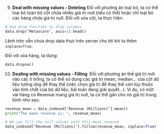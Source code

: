 9. **Deal with missing values - Deleting** Đối với phương án loại bỏ, ta có thể loại bỏ toàn bộ cột chứa nhiều giá trị null (nếu có thể) hoặc chỉ loại bỏ các hàng chứa giá trị null. Đối với xóa cột, ta thực hiện:

```python
# Use drop function to drop columns
data.drop(’Metascore’, axis=1).head()
```

Lệnh trên vẫn chưa drop data thực trên server cho tới khi ta thêm `inplace=True`.

Đối với xóa hàng, ta dùng:
```Python
data.dropna()
```

10. **Dealing with missing values - Filling**: Đối với phương án thế giá trị mới vào các ô trống, ta có thể sử dụng các giá trị mean, median... của cột dữ liệu tương ứng để thay thế (việc chọn giá trị để thay thế còn tùy thuộc vào tính chất của bộ dữ liệu, bài toán đang giải quyết...). Ví dụ, có một vài hàng có Revenue mang giá trị null, ta có thể gán cho nó giá trị trung bình như sau:

```python
revenue_mean = data_indexed[’Revenue (Millions)’].mean()
print("The mean revenue is: ", revenue_mean)

# We can fill the null values with this mean revenue
data_indexed[’Revenue (Millions)’].fillna(revenue_mean, inplace=True)
